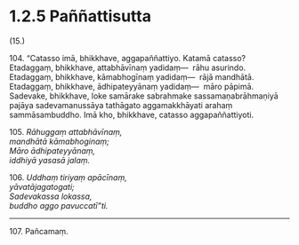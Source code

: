 # 1.2.5 Paññattisutta

(15.)

104\. “Catasso imā, bhikkhave, aggapaññattiyo. Katamā catasso? Etadaggaṃ, bhikkhave, attabhāvīnaṃ yadidaṃ—  rāhu asurindo. Etadaggaṃ, bhikkhave, kāmabhogīnaṃ yadidaṃ—  rājā mandhātā. Etadaggaṃ, bhikkhave, ādhipateyyānaṃ yadidaṃ—  māro pāpimā. Sadevake, bhikkhave, loke samārake sabrahmake sassamaṇabrāhmaṇiyā pajāya sadevamanussāya tathāgato aggamakkhāyati arahaṃ sammāsambuddho. Imā kho, bhikkhave, catasso aggapaññattiyoti.

105\. _Rāhuggaṃ attabhāvīnaṃ,_  
_mandhātā kāmabhoginaṃ;_  
_Māro ādhipateyyānaṃ,_  
_iddhiyā yasasā jalaṃ._  

106\. _Uddhaṃ tiriyaṃ apācīnaṃ,_  
_yāvatājagatogati;_  
_Sadevakassa lokassa,_  
_buddho aggo pavuccatī”ti._  

---

107\. Pañcamaṃ.
